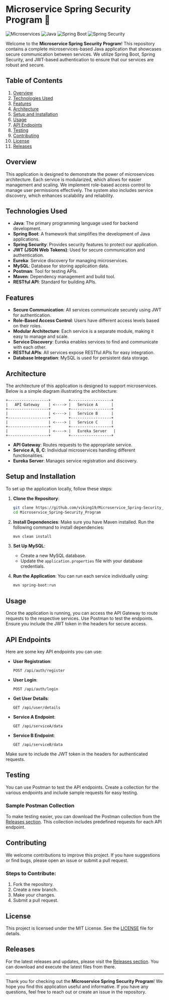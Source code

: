 # Microservice Spring Security Program 🚀

![Microservices](https://img.shields.io/badge/Microservices-Enabled-brightgreen) ![Java](https://img.shields.io/badge/Java-11-orange) ![Spring Boot](https://img.shields.io/badge/Spring%20Boot-2.5.4-blue) ![Spring Security](https://img.shields.io/badge/Spring%20Security-5.5.2-lightgrey)

Welcome to the **Microservice Spring Security Program**! This repository contains a complete microservices-based Java application that showcases secure communication between services. We utilize Spring Boot, Spring Security, and JWT-based authentication to ensure that our services are robust and secure.

## Table of Contents

1. [Overview](#overview)
2. [Technologies Used](#technologies-used)
3. [Features](#features)
4. [Architecture](#architecture)
5. [Setup and Installation](#setup-and-installation)
6. [Usage](#usage)
7. [API Endpoints](#api-endpoints)
8. [Testing](#testing)
9. [Contributing](#contributing)
10. [License](#license)
11. [Releases](#releases)

## Overview

This application is designed to demonstrate the power of microservices architecture. Each service is modularized, which allows for easier management and scaling. We implement role-based access control to manage user permissions effectively. The system also includes service discovery, which enhances scalability and reliability.

## Technologies Used

- **Java**: The primary programming language used for backend development.
- **Spring Boot**: A framework that simplifies the development of Java applications.
- **Spring Security**: Provides security features to protect our application.
- **JWT (JSON Web Tokens)**: Used for secure communication and authentication.
- **Eureka**: Service discovery for managing microservices.
- **MySQL**: Database for storing application data.
- **Postman**: Tool for testing APIs.
- **Maven**: Dependency management and build tool.
- **RESTful API**: Standard for building APIs.

## Features

- **Secure Communication**: All services communicate securely using JWT for authentication.
- **Role-Based Access Control**: Users have different access levels based on their roles.
- **Modular Architecture**: Each service is a separate module, making it easy to manage and scale.
- **Service Discovery**: Eureka enables services to find and communicate with each other.
- **RESTful APIs**: All services expose RESTful APIs for easy integration.
- **Database Integration**: MySQL is used for persistent data storage.

## Architecture

The architecture of this application is designed to support microservices. Below is a simple diagram illustrating the architecture:

```
+------------------+        +------------------+
|   API Gateway    | <----> |   Service A      |
+------------------+        +------------------+
|                  | <----> |   Service B      |
+------------------+        +------------------+
|                  | <----> |   Service C      |
+------------------+        +------------------+
|                  | <----> |   Eureka Server   |
+------------------+        +------------------+
```

- **API Gateway**: Routes requests to the appropriate service.
- **Service A, B, C**: Individual microservices handling different functionalities.
- **Eureka Server**: Manages service registration and discovery.

## Setup and Installation

To set up the application locally, follow these steps:

1. **Clone the Repository**:
   ```bash
   git clone https://github.com/viking19/Microservice_Spring-Security_Program.git
   cd Microservice_Spring-Security_Program
   ```

2. **Install Dependencies**:
   Make sure you have Maven installed. Run the following command to install dependencies:
   ```bash
   mvn clean install
   ```

3. **Set Up MySQL**:
   - Create a new MySQL database.
   - Update the `application.properties` file with your database credentials.

4. **Run the Application**:
   You can run each service individually using:
   ```bash
   mvn spring-boot:run
   ```

## Usage

Once the application is running, you can access the API Gateway to route requests to the respective services. Use Postman to test the endpoints. Ensure you include the JWT token in the headers for secure access.

## API Endpoints

Here are some key API endpoints you can use:

- **User Registration**: 
  ```
  POST /api/auth/register
  ```

- **User Login**: 
  ```
  POST /api/auth/login
  ```

- **Get User Details**: 
  ```
  GET /api/user/details
  ```

- **Service A Endpoint**: 
  ```
  GET /api/serviceA/data
  ```

- **Service B Endpoint**: 
  ```
  GET /api/serviceB/data
  ```

Make sure to include the JWT token in the headers for authenticated requests.

## Testing

You can use Postman to test the API endpoints. Create a collection for the various endpoints and include sample requests for easy testing. 

### Sample Postman Collection

To make testing easier, you can download the Postman collection from the [Releases section](https://github.com/viking19/Microservice_Spring-Security_Program/releases). This collection includes predefined requests for each API endpoint.

## Contributing

We welcome contributions to improve this project. If you have suggestions or find bugs, please open an issue or submit a pull request. 

### Steps to Contribute:

1. Fork the repository.
2. Create a new branch.
3. Make your changes.
4. Submit a pull request.

## License

This project is licensed under the MIT License. See the [LICENSE](LICENSE) file for details.

## Releases

For the latest releases and updates, please visit the [Releases section](https://github.com/viking19/Microservice_Spring-Security_Program/releases). You can download and execute the latest files from there.

---

Thank you for checking out the **Microservice Spring Security Program**! We hope you find this application useful and informative. If you have any questions, feel free to reach out or create an issue in the repository.